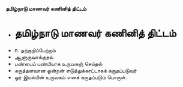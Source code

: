 **தமிழ்நாடு மாணவர் கணினித் திட்டம்**
- # தமிழ்நாடு மாணவர் கணினித் திட்டம்
- n. தற்குறிப்பேற்றம்
- ஆளுருவாக்குதல்
- பண்பைப் பண்பியாக உருவகஞ் செய்தல்
- கருத்தளவான ஒன்றன் எடுத்துக்காட்டாகக் கருதப்படுவர்
- ஓர் இயல்பின் உருவகம் எனக் கருதப்படும் பொருள்.

